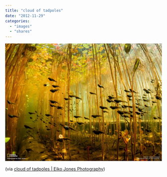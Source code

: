 ```yaml
---
title: "cloud of tadpoles"
date: "2012-11-29"
categories: 
  - "images"
  - "shares"
---
```


![](images/tumblr_mda50qSmxi1qz4vrlo1_1280-1024x768.jpg)

(via [cloud of tadpoles | Eiko Jones Photography](http://eikojnz.photoshelter.com/gallery-image/Tear-Sheets/G0000yBj0v0XtG2Y/I000067nCAGTTEbI))
